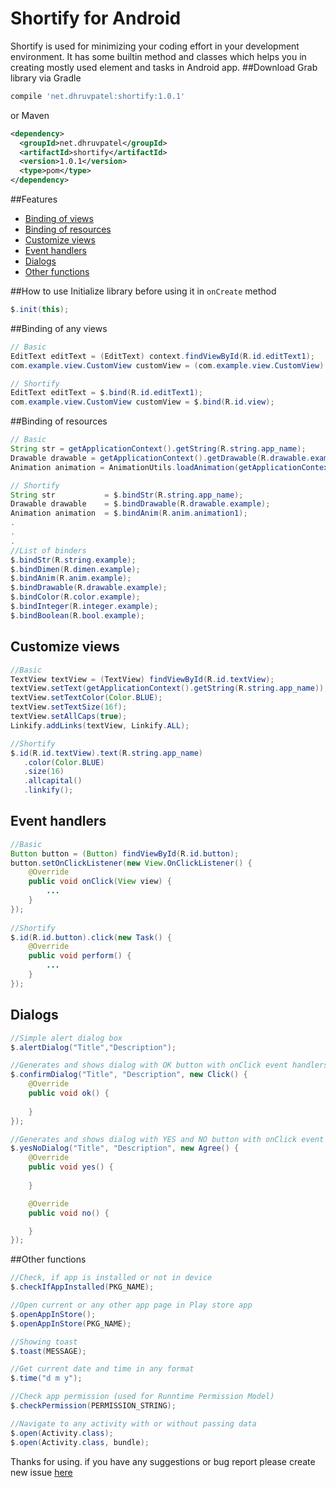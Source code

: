 # Shortify for Android

Shortify is used for minimizing your coding effort in your development environment. It has some builtin method and classes which helps you in creating mostly used element and tasks in Android app.
##Download
Grab library via Gradle
```groovy
compile 'net.dhruvpatel:shortify:1.0.1'
```
or Maven
```xml
<dependency>
  <groupId>net.dhruvpatel</groupId>
  <artifactId>shortify</artifactId>
  <version>1.0.1</version>
  <type>pom</type>
</dependency>
```
##Features

- [Binding of views](#binding-of-any-views)
- [Binding of resources](#binding-of-resources)
- [Customize views](#customize-views)
- [Event handlers](#event-handlers)
- [Dialogs](#dialogs)
- [Other functions](#other-functions)

##How to use
Initialize library before using it in `onCreate` method
```java
$.init(this);
```

##Binding of any views
```java
// Basic 
EditText editText = (EditText) context.findViewById(R.id.editText1);
com.example.view.CustomView customView = (com.example.view.CustomView) context.findViewById(R.id.view);

// Shortify
EditText editText = $.bind(R.id.editText1);
com.example.view.CustomView customView = $.bind(R.id.view);
```

##Binding of resources
```java
// Basic 
String str = getApplicationContext().getString(R.string.app_name);
Drawable drawable = getApplicationContext().getDrawable(R.drawable.example);
Animation animation = AnimationUtils.loadAnimation(getApplicationContext(), R.anim.animation1);

// Shortify
String str           = $.bindStr(R.string.app_name);
Drawable drawable    = $.bindDrawable(R.drawable.example);
Animation animation  = $.bindAnim(R.anim.animation1);
.
.
.
//List of binders
$.bindStr(R.string.example);
$.bindDimen(R.dimen.example);
$.bindAnim(R.anim.example);
$.bindDrawable(R.drawable.example);
$.bindColor(R.color.example);
$.bindInteger(R.integer.example);
$.bindBoolean(R.bool.example);
```

## Customize views
```java
//Basic
TextView textView = (TextView) findViewById(R.id.textView);
textView.setText(getApplicationContext().getString(R.string.app_name));
textView.setTextColor(Color.BLUE);
textView.setTextSize(16f);
textView.setAllCaps(true);
Linkify.addLinks(textView, Linkify.ALL);

//Shortify
$.id(R.id.textView).text(R.string.app_name)
   .color(Color.BLUE)
   .size(16)
   .allcapital()
   .linkify();
```

## Event handlers
```java
//Basic
Button button = (Button) findViewById(R.id.button);
button.setOnClickListener(new View.OnClickListener() {
    @Override
    public void onClick(View view) {
        ...
    }
});
   
//Shortify     
$.id(R.id.button).click(new Task() {
    @Override
    public void perform() {
        ...
    }
});
```

## Dialogs
```java
//Simple alert dialog box
$.alertDialog("Title","Description");

//Generates and shows dialog with OK button with onClick event handlers
$.confirmDialog("Title", "Description", new Click() {
    @Override
    public void ok() {
                
    }
});

//Generates and shows dialog with YES and NO button with onClick event handlers
$.yesNoDialog("Title", "Description", new Agree() {
    @Override
    public void yes() {
            
    }

    @Override
    public void no() {

    }
});
 ```
 
##Other functions
```java
//Check, if app is installed or not in device 
$.checkIfAppInstalled(PKG_NAME);

//Open current or any other app page in Play store app
$.openAppInStore();
$.openAppInStore(PKG_NAME);

//Showing toast
$.toast(MESSAGE);

//Get current date and time in any format
$.time("d m y");

//Check app permission (used for Runntime Permission Model)
$.checkPermission(PERMISSION_STRING);

//Navigate to any activity with or without passing data
$.open(Activity.class);
$.open(Activity.class, bundle);
```

Thanks for using. if you have any suggestions or bug report please create new issue [here](https://github.com/dhruv1110/Android-Shortify/issues)
